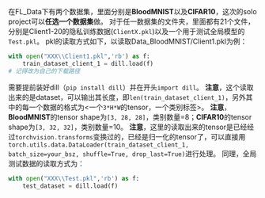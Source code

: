在FL_Data下有两个数据集，里面分别是**BloodMNIST**以及**CIFAR10**，这次的solo project可以**任选一个数据集**做。
对于任一数据集的文件夹，里面都有21个文件，分别是Client1-20的隐私训练数据(`ClientX.pkl`)以及一个用于测试全局模型的`Test.pkl`。
pkl的读取方式如下，以读取Data_BloodMNIST/Client1.pkl为例：
```python
with open("XXX\\Client1.pkl",'rb') as f:
    train_dataset_client_1 = dill.load(f)
# 记得改为自己的下载路径
```
需要提前装好dill（`pip install dill`）并在开头`import dill`。
**注意**，这个读取出来的是dataset，可以输出其长度，即`len(train_dataset_client_1)`，另外其中的每一个数据的格式为<一个`3*H*W`的tensor，一个类别标签>。
**注意**，**BloodMNIST**的tensor shape为`[3, 28, 28]`，类别数量=8；**CIFAR10**的tensor shape为`[3, 32, 32]`，类别数量=10。
**注意**，这里的读取出来的tensor是已经经过`torchvision.transforms`变换过的，已经是归一化的tensor了，可以直接用`torch.utils.data.DataLoader(train_dataset_client_1, batch_size=your_bsz, shuffle=True, drop_last=True)`进行处理。
同理，全局测试数据的读取方式为：
```python
with open("XXX\\Test.pkl",'rb') as f:
	test_dataset = dill.load(f)
```
